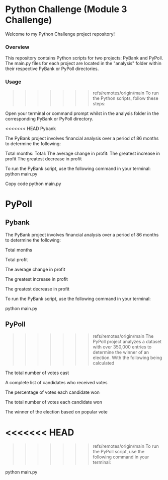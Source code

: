 
# Python Challenge (Module 3 Challenge)

Welcome to my Python Challenge project repository!

### Overview
This repository contains Python scripts for two projects: PyBank and PyPoll. The main.py files for each project are located in the "analysis" folder within their respective PyBank or PyPoll directories.

### Usage
>>>>>>> refs/remotes/origin/main
To run the Python scripts, follow these steps:

Open your terminal or command prompt whilst in the analysis folder
in the corresponding PyBank or PyPoll directory.


<<<<<<< HEAD
Pybank

The PyBank project involves financial analysis over a period of 86 months to determine the following:

Total months:
Total:
The average change in profit:
The greatest increase in profit
The greatest decrease in profit

To run the PyBank script, use the following command in your terminal:
python main.py

Copy code
python main.py

PyPoll
=======
## Pybank

The PyBank project involves financial analysis over a period of 86 months to determine the following:

Total months

Total profit

The average change in profit

The greatest increase in profit

The greatest decrease in profit

To run the PyBank script, use the following command in your terminal:

python main.py


## PyPoll
>>>>>>> refs/remotes/origin/main
The PyPoll project analyzes a dataset with over 350,000 entries to determine the winner of an election. With the following being calculated

The total number of votes cast

A complete list of candidates who received votes

The percentage of votes each candidate won

The total number of votes each candidate won

The winner of the election based on popular vote


<<<<<<< HEAD
=======

>>>>>>> refs/remotes/origin/main
To run the PyPoll script, use the following command in your terminal:

python main.py

